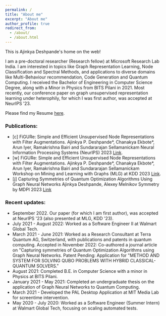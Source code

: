 ```yaml
---
permalink: /
title: "About me"
excerpt: "About me"
author_profile: true
redirect_from: 
  - /about/
  - /about.html
---
```


This is Ajinkya Deshpande's home on the web!

I am a pre-doctoral researcher (Research fellow) at Microsoft Research Lab India. I am interested in topics like Graph Representation Learning, Node Classification and Spectral Methods, and applications to diverse domains like Multi-Behaviour recommendation, Code Generation and Quantum Computing. I received the Bachelor of Engineering in Computer Science Degree, along with a Minor in Physics from BITS Pilani in 2021. Most recently, our conference paper on graph unsupervised representation learning under heterophily, for which I was first author, was accepted at NeurIPS ’23.

Please find my Resume <a href="https://drive.google.com/file/d/1QKr8XAZkWj1zARwKwOCgqf0RQNBW4QM9/view?usp=share_link">here</a>. 

<h3>Publications:</h3>
<ul>
<li>[c] FiGURe: Simple and Efficient Unsupervised Node Representations with Filter Augmentations.
Ajinkya P. Deshpande*, Chanakya Ekbote*, Arun Iyer, Ramakrishna Bairi and Sundararajan Sellamanickam
Neural Information Processing Systems (NeurIPS) 2023 <a href="https://arxiv.org/abs/2310.01892">Link</a>.</li>
<li>[w] FiGURe: Simple and Efficient Unsupervised Node Representations with Filter Augmentations.
Ajinkya P. Deshpande*, Chanakya Ekbote*, Arun Iyer, Ramakrishna Bairi and Sundararajan Sellamanickam
Workshop on Mining and Learning with Graphs (MLG) at KDD 2023 <a href="https://arxiv.org/abs/2310.01892">Link</a>.</li>
<li>[j] Capturing Symmetries of Quantum Optimization Algorithms Using Graph Neural Networks
Ajinkya Deshpande, Alexey Melnikov
Symmetry by MDPI 2023 <a href="https://www.mdpi.com/2073-8994/14/12/2593">Link</a></li>
</ul>

<h3>Recent updates:</h3>
<ul>
  <li>September 2022. Our paper (for which I am first author), was accepted at NeurIPS '23  (also presented at MLG, KDD '23).</li>  
  <li>July 2021 - August 2022: Worked as a Software Engineer II at Walmart Global Tech.</li>
  <li>March 2021 - June 2021: Worked as a Research Consultant at Terra Quantum AG, Switzerland, with publications and patents in quantum computing. Accepted in November 2022: Co-authored a journal article on "Capturing symmetries of Quantum Optimization Algorithms using Graph Neural Networks. Patent Pending: Application for "METHOD AND SYSTEM FOR SOLVING QUBO PROBLEMS WITH HYBRID CLASSICAL-QUANTUM SOLVERS."</li>
  <li>August 2021: Completed B.E. in Computer Science with a minor in Physics at BITS Pilani.</li>  
  <li>January 2021 - May 2021: Completed an undergraduate thesis on the application of Graph Neural Networks to Quantum Computing.</li>
  <li>March 2021 - Developed the PAL Desktop Application at MIT Media Lab for screentime intervention.</li>
  <li>May 2020 - July 2020: Worked as a Software Engineer (Summer Intern) at Walmart Global Tech, focusing on scaling automated tests.</li>  
</ul>
